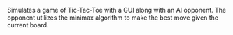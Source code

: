 Simulates a game of Tic-Tac-Toe with a GUI along with an AI opponent. The opponent utilizes the minimax algorithm to make the best move given the current board.
